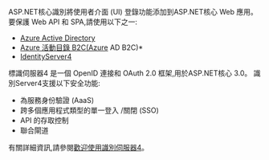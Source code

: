 ASP.NET核心識別將使用者介面 (UI) 登錄功能添加到ASP.NET核心 Web 應用。 要保護 Web API 和 SPA,請使用以下之一:

* [Azure Active Directory](/azure/api-management/api-management-howto-protect-backend-with-aad)
* [Azure 活動目錄 B2C(Azure](/azure/active-directory-b2c/active-directory-b2c-custom-rest-api-netfw) AD B2C)*
* [IdentityServer4](https://identityserver.io)

標識伺服器4 是一個 OpenID 連接和 OAuth 2.0 框架,用於ASP.NET核心 3.0。 識別Server4支援以下安全功能:

* 為服務身份驗證 (AaaS)
* 跨多個應用程式類型的單一登入 /關閉 (SSO)
* API 的存取控制
* 聯合閘道

有關詳細資訊,請參閱[歡迎使用識別伺服器4](http://docs.identityserver.io/en/latest/index.html)。